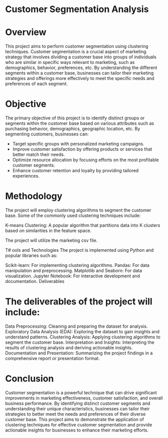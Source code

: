# Customer Segmentation Analysis

# Overview
This project aims to perform customer segmentation using clustering techniques. Customer segmentation is a crucial aspect of marketing strategy that involves dividing a customer base into groups of individuals who are similar in specific ways relevant to marketing, such as demographics, behavior, preferences, etc. By understanding the different segments within a customer base, businesses can tailor their marketing strategies and offerings more effectively to meet the specific needs and preferences of each segment.

# Objective
The primary objective of this project is to identify distinct groups or segments within the customer base based on various attributes such as purchasing behavior, demographics, geographic location, etc. By segmenting customers, businesses can:

* Target specific groups with personalized marketing campaigns.
* Improve customer satisfaction by offering products or services that better match their needs.
* Optimize resource allocation by focusing efforts on the most profitable customer segments.
* Enhance customer retention and loyalty by providing tailored experiences.

# Methodology
The project will employ clustering algorithms to segment the customer base. Some of the commonly used clustering techniques include:

K-means Clustering: A popular algorithm that partitions data into K clusters based on similarities in the feature space.

The project will utilize the marketing csv file.

T# ools and Technologies
The project is implemented using Python and popular libraries such as:

Scikit-learn: For implementing clustering algorithms.
Pandas: For data manipulation and preprocessing.
Matplotlib and Seaborn: For data visualization.
Jupyter Notebook: For interactive development and documentation.
Deliverables

# The deliverables of the project will include:

Data Preprocessing: Cleaning and preparing the dataset for analysis.
Exploratory Data Analysis (EDA): Exploring the dataset to gain insights and understand patterns.
Clustering Analysis: Applying clustering algorithms to segment the customer base.
Interpretation and Insights: Interpreting the results of clustering analysis and deriving actionable insights.
Documentation and Presentation: Summarizing the project findings in a comprehensive report or presentation format.

# Conclusion
Customer segmentation is a powerful technique that can drive significant improvements in marketing effectiveness, customer satisfaction, and overall business performance. By identifying distinct customer segments and understanding their unique characteristics, businesses can tailor their strategies to better meet the needs and preferences of their diverse customer base. This project aims to demonstrate the application of clustering techniques for effective customer segmentation and provide actionable insights for businesses to enhance their marketing efforts.
